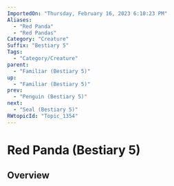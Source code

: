 ```yaml
---
ImportedOn: "Thursday, February 16, 2023 6:10:23 PM"
Aliases:
  - "Red Panda"
  - "Red Pandas"
Category: "Creature"
Suffix: "Bestiary 5"
Tags:
  - "Category/Creature"
parent:
  - "Familiar (Bestiary 5)"
up:
  - "Familiar (Bestiary 5)"
prev:
  - "Penguin (Bestiary 5)"
next:
  - "Seal (Bestiary 5)"
RWtopicId: "Topic_1354"
---
```

# Red Panda (Bestiary 5)
## Overview
